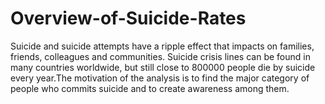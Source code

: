 # Overview-of-Suicide-Rates

Suicide and suicide attempts have a ripple effect that impacts on families, friends, colleagues and communities. Suicide crisis lines can be
found in many countries worldwide, but still close to 800000 people die by suicide every year.The motivation of the analysis is to find the
major category of people who commits suicide and to create awareness among them.
